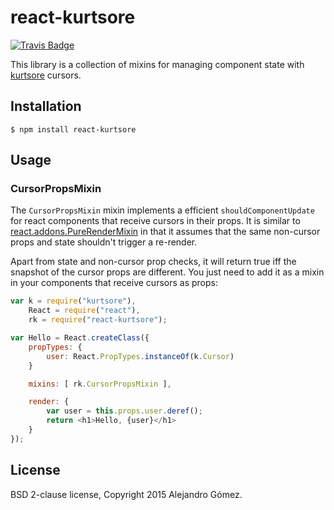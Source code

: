 # react-kurtsore

[![Travis Badge](https://img.shields.io/travis/dialelo/react-kurtsore.svg?style=flat)](https://travis-ci.org/dialelo/react-kurtsore "Travis Badge")

This library is a collection of mixins for managing component state with [kurtsore](https://github.com/dialelo/kurtsore)
cursors.

## Installation

```
$ npm install react-kurtsore
```

## Usage

### CursorPropsMixin

The `CursorPropsMixin` mixin implements a efficient `shouldComponentUpdate` for react components
that receive cursors in their props. It is similar to [react.addons.PureRenderMixin](http://facebook.github.io/react/docs/pure-render-mixin.html)
in that it assumes that the same non-cursor props and state shouldn't trigger a re-render.

Apart from state and non-cursor prop checks, it will return true iff the snapshot of the cursor
props are different. You just need to add it as a mixin in your components that receive cursors
as props:

```javascript
var k = require("kurtsore"),
    React = require("react"),
    rk = require("react-kurtsore");

var Hello = React.createClass({
    propTypes: {
        user: React.PropTypes.instanceOf(k.Cursor)
    }

    mixins: [ rk.CursorPropsMixin ],

    render: {
        var user = this.props.user.deref();
        return <h1>Hello, {user}</h1>
    }
});
```

## License

BSD 2-clause license, Copyright 2015 Alejandro Gómez.
